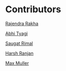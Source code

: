 # Contributors

<!-- prettier-ignore-start -->
[Rajendra Rakha](https://github.com/Rjndrkha)

[Abhi Tyagi](https://github.com/abhityagi09)

[Saugat Rimal](https://github.com/saugat-rimal)

[Harsh Ranjan](https://github.com/harshranjan63)

[Max Muller](https://github.com/mmvonnseek)

<!-- prettier-ignore-end -->
